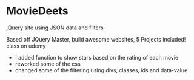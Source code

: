 # MovieDeets
jQuery site using JSON data and filters

Based off JQuery Master, build awesome websites, 5 Projects included! class on udemy

- I added function to show stars based on the rating of each movie
- reworked some of the css
- changed some of the filtering using divs, classes, ids and data-value
